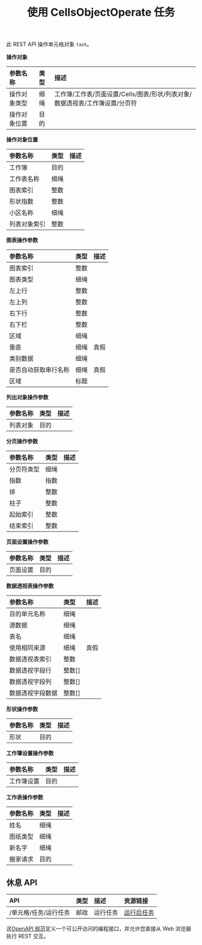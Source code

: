 ﻿---
title: 使用 CellsObjectOperate 任务
second_title: Aspose.Cells Cloud Documen
type: docs
url: /zh/tasks/cells-object-operate/
aliases: [/working-with-cellsobjectoperate-task/]
description: Cells.Cloud API 为 Excel 操作：单元格对象操作任务
weight: 20
kwords: Excel, Office 云, REST API, 电子表格, PDF, CSV, Json, Markdwon, 使用 CellsObjectOperate 任务
---
此 REST API 操作单元格对象 `task`。

**操作对象**

|参数名称|类型|描述|
|:- |:- |:- |
|操作对象类型|细绳|工作簿/工作表/页面设置/Cells/图表/形状/列表对象/数据透视表/工作簿设置/分页符|
|操作对象位置|目的||

**操作对象位置**

|参数名称|类型|描述|
|:- |:- |:- |
|工作簿|目的||
|工作表名称|细绳||
|图表索引|整数||
|形状指数|整数||
|小区名称|细绳||
|列表对象索引|整数||


**图表操作参数**

|参数名称|类型|描述|
|:- |:- |:- |
|图表索引|整数||
|图表类型|细绳||
|左上行|整数||
|左上列|整数||
|右下行|整数||
|右下栏|整数||
|区域|细绳||
|垂直|细绳|真假|
|类别数据|细绳||
|是否自动获取串行名称|细绳|真假|
|区域|标题||

**列出对象操作参数** 

|参数名称|类型|描述|
|:- |:- |:- |
|列表对象|目的||

**分页操作参数**

|参数名称|类型|描述|
|:- |:- |:- |
|分页符类型|细绳||
|指数|指数||
|排|整数||
|柱子|整数||
|起始索引|整数||
|结束索引|整数||


**页面设置操作参数**

|参数名称|类型|描述|
|:- |:- |:- |
|页面设置|目的||


**数据透视表操作参数**

|参数名称|类型|描述|
|:- |:- |:- |
|目的单元名称|细绳||
|源数据|细绳||
|表名|细绳||
|使用相同来源|细绳|真假|
|数据透视表索引|整数||
|数据透视字段行|整数[]||
|数据透视字段列|整数[]||
|数据透视字段数据|整数[]||


**形状操作参数**


|参数名称|类型|描述|
|:- |:- |:- |
|形状|目的||


**工作簿设置操作参数**


|参数名称|类型|描述|
|:- |:- |:- |
|工作簿设置|目的||

**工作表操作参数**


|参数名称|类型|描述|
|:- |:- |:- |
|姓名|细绳||
|图纸类型|细绳||
|新名字|细绳||
|搬家请求|目的||

## 休息 API

|**API**|**类型**|**描述**|**资源链接**|
|:- |:- |:- |:- |
|/单元格/任务/运行任务|邮政|运行任务|[运行后任务](https://apireference.aspose.cloud/cells/#/Task/PostRunTask)|

这[OpenAPI 规范](https://apireference.aspose.cloud/cells/#/Workbook/PostImportData)定义一个可公开访问的编程接口，并允许您直接从 Web 浏览器执行 REST 交互。

